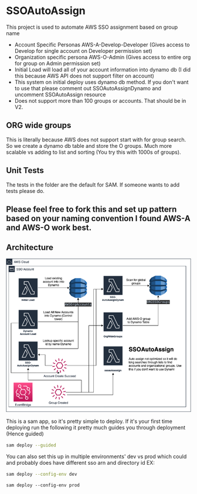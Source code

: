 # SSOAutoAssign

This project is used to automate AWS SSO assignment based on group name
- Account Specific Personas AWS-A-Develop-Developer (Gives access to Develop for single account on Developer permission set)
- Organization specific persona AWS-O-Admin (Gives access to entire org for group on Admin permission set)
- Initial Load will load all of your account information into dynamo db (I did this because AWS API does not support filter on account)
- This system on initial deploy uses dynamo db method. If you don't want to use that please comment out SSOAutoAssignDynamo and uncomment SSOAutoAssign resource
- Does not support more than 100 groups or accounts. That should be in V2.
## ORG wide groups
This is literally because AWS does not support start with for group search. So we create a dynamo db table and store the O groups.
Much more scalable vs adding to list and sorting (You try this with 1000s of groups).

## Unit Tests

The tests in the folder are the default for SAM. If someone wants to add tests please do. 

## Please feel free to fork this and set up pattern based on your naming convention I found AWS-A and AWS-O work best. 

## Architecture
![SSOAutomation](./SSOAutomation.png)

This is a sam app, so it's pretty simple to deploy. If it's your first time deploying run the following it pretty much guides you through deployment (Hence guided)

```bash 
sam deploy --guided
```

You can also set this up in multiple environments' dev vs prod which could and probably does have different sso arn and directory id
EX: 
```bash 
sam deploy --config-env dev
```

```
sam deploy --config-env prod
```
